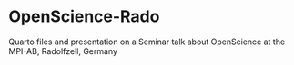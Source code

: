 # OpenScience-Rado
Quarto files and presentation on a Seminar talk about OpenScience at the MPI-AB, Radolfzell, Germany
